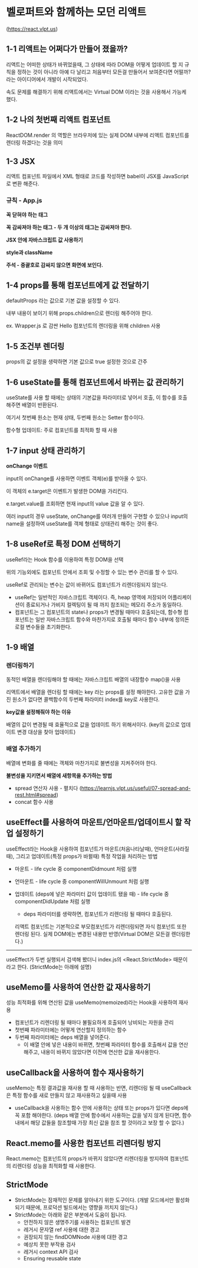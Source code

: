 # 벨로퍼트와 함께하는 모던 리액트
(https://react.vlpt.us)

## 1-1 리액트는 어쩌다가 만들어 졌을까?
리액트는 어떠한 상태가 바뀌었을때, 그 상태에 따라 DOM을 어떻게 업데이트 할 지 규칙을 정하는 것이 아니라 아예 다 날리고 처음부터 모든걸 만들어서 보여준다면 어떨까? 라는 아이디어에서 개발이 시작되었다.

속도 문제를 해결하기 위해 리액트에서는 Virtual DOM 이라는 것을 사용해서 가능케 했다.

## 1-2 나의 첫번째 리액트 컴포넌트
ReactDOM.render 의 역할은 브라우저에 있는 실제 DOM 내부에 리액트 컴포넌트를 렌더링 하겠다는 것을 의미

## 1-3 JSX
리액트 컴포넌트 파일에서 XML 형태로 코드를 작성하면 babel이 JSX를 JavaScript로 변환 해준다.

### 규칙 - App.js

**꼭 닫혀야 하는 태그**

**꼭 감싸져야 하는 태그 - 두 개 이상의 태그는 감싸져야 한다.**

**JSX 안에 자바스크립트 값 사용하기**

**style과 className**

**주석 - 중괄호로 감싸지 않으면 화면에 보인다.**

## 1-4 props를 통해 컴포넌트에게 값 전달하기
defaultProps 라는 값으로 기본 값을 설정할 수 있다.

내부 내용이 보이기 위해 props.children으로 렌더링 해주어야 한다.

  ex. Wrapper.js 로 감싼 Hello 컴포넌트의 렌더링을 위해 children 사용

## 1-5 조건부 렌더링
props의 값 설정을 생략하면 기본 값으로 true 설정한 것으로 간주

## 1-6 useState를 통해 컴포넌트에서 바뀌는 값 관리하기
useState를 사용 할 때에는 상태의 기본값을 파라미터로 넣어서 호출, 이 함수를 호출해주면 배열이 반환된다.

여기서 첫번째 원소는 현재 상태, 두번째 원소는 Setter 함수이다.

함수형 업데이트: 주로 컴포넌트를 최적화 할 때 사용

## 1-7 input 상태 관리하기
**onChange 이벤트**

input의 onChange를 사용하면 이벤트 객체(e)를 받아올 수 있다.

이 객체의 e.target은 이벤트가 발생한 DOM을 가리킨다.

e.target.value를 조회하면 현재 input의 value 값을 알 수 있다.

여러 input의 경우 useState, onChange를 여러개 만들어 구현할 수 있으나 input의 name을 설정하여 useState를 객체 형태로 상태관리 해주는 것이 좋다.

## 1-8 useRef로 특정 DOM 선택하기
useRef라는 Hook 함수를 이용하여 특정 DOM을 선택

위의 기능외에도 컴포넌트 안에서 조회 및 수정할 수 있는 변수 관리를 할 수 있다.

useRef로 관리되는 변수는 값이 바뀌어도 컴포넌트가 리렌더링되지 않는다.
* useRef는 일반적인 자바스크립트 객체이다. 즉, heap 영역에 저장되어 어플리케이션이 종료되거나 가비지 컬렉팅이 될 때 까지 참조되는 메모리 주소가 동일하다.
* 컴포넌트는 그 컴포넌트의 state나 props가 변경될 때마다 호출되는데, 함수형 컴포넌트는 일반 자바스크립트 함수와 마찬가지로 호출될 때마다 함수 내부에 정의돈 로컬 변수들을 초기화한다.

## 1-9 배열
###  렌더링하기
동적인 배열을 렌더링해야 할 때에는 자바스크립트 배열의 내장함수 map()을 사용

리액트에서 배열을 렌더링 할 때에는 key 라는 props를 설정 해야한다. 고유한 값을 가진 원소가 없다면 콜백함수의 두번째 파라미터 index를 key로 사용한다.

**key값을 설정해줘야 하는 이유**

배열의 값이 변경될 때 효율적으로 값을 업데이트 하기 위해서이다.
(key의 값으로 업데이트 변경 대상을 찾아 업데이트)

### 배열 추가하기
배열에 변화를 줄 때에는 객체와 마찬가지로 불변성을 지켜주어야 한다.

**불변성을 지키면서 배열에 새항목을 추가하는 방법**
* spread 연산자 사용 - 펼치다
  (https://learnjs.vlpt.us/useful/07-spread-and-rest.html#spread)
* concat 함수 사용

## useEffect를 사용하여 마운트/언마운트/업데이트시 할 작업 설정하기
useEffect라는 Hook을 사용하여 컴포넌트가 마운트(처음나타날때), 언마운트(사라질때), 그리고 업데이트(특정 props가 바뀔때) 특정 작업을 처리하는 방법
* 마운트 - life cycle 중 componentDidmount 처럼 실행
* 언마운트 - life cycle 중 componentWillUnmount 처럼 실행
* 업데이트 (deps에 넣은 파라미터 값이 업데이트 됐을 때) - life cycle 중 componentDidUpdate 처럼 실행 
    * deps 파라미터를 생략하면, 컴포넌트가 리렌더링 될 때마다 호출된다.
  
  리액트 컴포넌트는 기본적으로 부모컴포넌트가 리렌더링되면 자식 컴포넌트 또한 렌더링 된다. 실제 DOM에는 변경된 내용만 반영(Virtual DOM은 모든걸 렌더링한다.)
---
useEffect가 두번 실행되서 검색해 봤더니 index.js의 <React.StrictMode> 때문이라고 한다. (StrictMode는 아래에 설명)

## useMemo를 사용하여 연산한 값 재사용하기
성능 최적화를 위해 연산된 값을 useMemo(memoized)라는 Hook을 사용하여 재사용
* 컴포넌트가 리렌더링 될 때마다 불필요하게 호출되어 낭비되는 자원을 관리
* 첫번째 파라미터에는 어떻게 연산할지 정의하는 함수
* 두번째 파라미터에는 deps 배열을 넣어준다.
    * 이 배열 안에 넣은 내용이 바뀌면, 첫번째 파라미터 함수를 호출해서 값을 연산해주고, 내용이 바뀌지 않았다면 이전에 연산한 값을 재사용한다.

## useCallback을 사용하여 함수 재사용하기
useMemo는 특정 결과값을 재사용 할 때 사용하는 반면, 리렌더링 될 때 useCallback은 특정 함수를 새로 만들지 않고 재사용하고 싶을때 사용
* useCallback을 사용하는 함수 안에 사용하는 상태 또는 props가 있다면 deps에 꼭 포함 해야한다.
(deps 배열 안에 함수에서 사용하는 값을 넣지 않게 된다면, 함수 내에서 해당 값들을 참조할때 가장 최신 값을 참조 할 것이라고 보장 할 수 없다.)

## React.memo를 사용한 컴포넌트 리렌더링 방지
React.memo는 컴포넌트의 props가 바뀌지 않았다면 리렌더링을 방지하여 컴포넌트의 리렌더링 성능을 최적화할 때 사용한다.

## StrictMode
  * StrictMode는 잠재적인 문제를 알아내기 위한 도구이다.
  (개발 모드에서만 활성화되기 때문에, 프로덕션 빌드에서는 영향을 끼치지 않는다.)
  * StrictMode는 아래와 같은 부분에서 도움이 됩니다.
    * 안전하지 않은 생명주기를 사용하는 컴포넌트 발견
    * 레거시 문자열 ref 사용에 대한 경고
    * 권장되지 않는 findDOMNode 사용에 대한 경고
    * 예상치 못한 부작용 검사
    * 레거시 context API 검사
    * Ensuring reusable state


